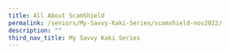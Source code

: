 ```yaml
---
title: All About ScamShield
permalink: /seniors/My-Savvy-Kaki-Series/scamshield-nov2022/
description: ""
third_nav_title: My Savvy Kaki Series
---
```

